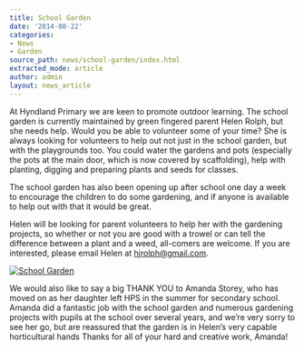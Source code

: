 ```yaml
---
title: School Garden
date: '2014-08-22'
categories:
- News
- Garden
source_path: news/school-garden/index.html
extracted_mode: article
author: admin
layout: news_article
---
```

At Hyndland Primary we are keen to promote outdoor learning. The school garden is currently maintained by green fingered parent Helen Rolph, but she needs help. Would you be able to volunteer some of your time? She is always looking for volunteers to help out not just in the school garden, but with the playgrounds too. You could water the gardens and pots (especially the pots at the main door, which is now covered by scaffolding), help with planting, digging and preparing plants and seeds for classes.

The school garden has also been opening up after school one day a week to encourage the children to do some gardening, and if anyone is available to help out with that it would be great.

Helen will be looking for parent volunteers to help her with the gardening projects, so whether or not you are good with a trowel or can tell the difference between a plant and a weed, all-comers are welcome. If you are interested, please email Helen at [hjrolph@gmail.com](mailto:hjrolph@gmail.com).

[![School Garden](/assets/images/2014/08/garden-300x213.jpg)](/assets/images/2014/08/garden.jpg)

We would also like to say a big THANK YOU to Amanda Storey, who has moved on as her daughter left HPS in the summer for secondary school. Amanda did a fantastic job with the school garden and numerous gardening projects with pupils at the school over several years, and we’re very sorry to see her go, but are reassured that the garden is in Helen’s very capable horticultural hands Thanks for all of your hard and creative work, Amanda!

&nbsp;
